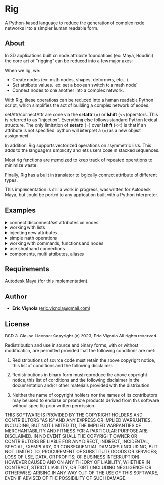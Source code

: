 # Rig
A Python-based language to reduce the generation of complex node
networks into a simpler human readable form.

## About
In 3D applications built on node.attribute foundations (ex: Maya, Houdini)
the core act of "rigging" can be reduced into a few major axes:

When we rig, we:
* Create nodes (ex: math nodes, shapes, deformers, etc...)
* Set attribute values. (ex: set a boolean switch to a math node)
* Connect nodes to one another into a complex network.

With Rig, these operations can be reduced into a human readable Python script,
which simplifies the act of building a complex network of nodes.

setAttr/connectAttr are done via the __setattr__ (=) or __lshift__ (<<)operators. This is referred
to as "injection". Everything else follows standard Python lexical structure. The only limitation of __setattr__ (=) over __lshift__ (<<) is that if an attribute is not specified, python will interpret a (=) as a new object assignment.

In addition, Rig supports vectorized operations on asymmetric lists.
This adds to the language's simplicity and lets users code in stacked sequences.

Most rig functions are memoized to keep track of repeated operations to minimize waste.

Finally, Rig has a built in translator to logically connect attribute of
different types.

This implementation is still a work in progress, was written for Autodesk Maya,
but could be ported to any application built with a Python interpreter.

## Examples
<details>
<p>
   <summary>connect/disconnect/set attributes on nodes</summary>

   ```python
   from rig import Node

   obj1 = Node('pCube1')
   obj2 = Node('pCube2')

   # Connect pCube2.t to pCube1.t
   obj2.t << obj1.t

   # Disconnect any incomming connection to pCube2.t
   obj2.t << None

   # setAttr on pCube2.t to 1,2,3
   obj2.t << [1,2,3]

   # ---------------------------------------------------- #

   # For readability, you can also use __setattr__ (=)
   obj2.t = obj1.t  # same as obj2.t << obj1.t
   obj2.t = None    # same as obj2.t << None
   obj2.t = [1,2,3] # same as obj2.t << [1,2,3]

   # Be carefult to always specify an attribute, otherwise python
   # will interpret this as a new variable creation.
   obj1 = Node('pCube1.t')
   obj2 = Node('pCube2')
   obj1 << obj2.t # pCube2.t will be connected to pCube1.t
   obj1 = obj2.t  # !!! will assign object Node('pCube2.t') to obj1

   ```
</p>
</details>


<details>
<p>
   <summary>working with lists</summary>

   ```python
   from rig import Node, List

   node_list = List(['pCube1','pCube2','pCube3','pCube4'])
   node = Node('pCube5')

   # Set all elements of node_list to [0,0,0]
   node_list.t << [[0,0,0],[0,0,0],[0,0,0],[0,0,0]]
   
   # Connect pCube5.t to all elements of node_list.t
   node_list.t << node.t

   # Disconnect any incomming connections to node_list
   node_list.t << None

   # Connect pCube1 and pCube2 to pCube3 and pCube4
   node_list[2:].t << node_list[:2].t

   # ---------------------------------------------------- #

   # For readability, you can also use __setattr__ (=)
   node_list.t = [[0,0,0],[0,0,0],[0,0,0],[0,0,0]]
   node_list.t = node.t
   node_list[2:].t = node_list[:2].t

   # Be carefult to always specify an attribute, otherwise python
   # will interpret this as a new variable creation.
   node_list1 = node_list[2:].t # define a new sublist + .t attribute
   node_list2 = node_list[:2]   # define a new sublist
   node_list1 << node_list2.t   # will connect obj2.t to obj1.t
   obj1 = obj2.t # !!! will assign variable obj1 as obj2.t

   
   # ---------------------------------------------------- #

   # add two lists in parallel
   new_node_list = List(['pCube6','pCube7','pCube8','pCube9'])
   added = new_node_list.t + node_list.t
   print(added) # List([Node(add1.output3D), Node(add2.output3D), Node(add3.output3D), Node(add4.output3D)])


   ```
</p>
</details>

<details>
<p>
   <summary>injecting new attributes</summary>

   ```python
   from rig import Node, List
   from rig.attributes import Float, Vector, Enum, lock

   obj1 = Node('pCube1')
   
   # create pCube1.awesomeFloat as a float attribute, set it to 5 and finally lock it
   obj1 << Float('awesomeFloat') << 5 << lock

   # add a Vector to a List
   node_list = List(['pCube1','pCube2','pCube3','pCube4'])
   node_list << Vector('awesomeVector')

   # add an Enum to the list, set default value to be 'green'
   node_list << Enum('color', en=['red','green','blue'], dv=1)

   # add another enum to the first two elements of the list.
   # not specifying an enum value will default to 'False:True'
   node_list[:2] << Enum('switch')

   ```
</p>
</details>

<details>
<p>
   <summary>simple math operations</summary>

   ```python
   
   from rig import Node
   from rig.attributes import Float

   obj1 = Node('pCube1')
   obj2 = Node('pCube2')
   obj3 = Node('pCube3')

   # add pCube1.tx to pCube2.tx
   add = obj1.tx + obj2.tx
   print(add) # Node('add1.output1D') where add1 is a plusMinusAverage node

   # divide that by 4
   divided = add / 4
   print(divided) # Node('mult1.output') where mult1 is a multiplyDivide node

   # to the power of 2
   power = divided ** 2
   print(power) # Node('pow1.output') where pow1 is a multiplyDivide node

   # add a 'weight' attribute to pCube3 and do a simple lerp operation
   # between pCube1.t and pCube2.t driven by pCube3.weight
   obj3 << Float('weight', min=0, max=1)
   obj3.t << (obj2.t - obj1.t) * obj3.weight + obj1.t

   # ---------------------------------------------------- #

   # For readability, you can also use __setattr__ (=)
   obj3.t = (obj2.t - obj1.t) * obj3.weight + obj1.t

   # Be carefult to always specify an attribute, otherwise python
   # will interpret this as a new variable creation.
   obj3 = Node('pCube3.t')
   obj3 = (obj2.t - obj1.t) * obj3.weight + obj1.t # !!! will assign the last operator output to obj3

   ```
</p>
</details>

<details>
<p>
   <summary>working with commands, functions and nodes</summary>

   ```python
   from rig import Node
   import rig.commands as rc  # these are maya.cmds which output as rig node instances
   import rig.functions as rf # common python functions that can handle connections 
   import rig.nodes as rn     # createNode wrappers for all defined maya node types
                              # non createNode keyword arguments will be used for injection.

   # get all the cameras transforms wrapped in a List instance
   cameras = rc.listRelatives(rc.ls(type='camera'), p=True) # List([Node(front), Node(persp), Node(side), Node(top)])

   # use rf.max() similar to max()
   rf.max([1,5,4,2]) # returns 5, just like max would

   # use rf.max() with nodes
   rf.max(cameras.tx) # returns a container who's output will be the highest .tx attribute value

   # create a network node called test 
   node = rn.network(n='test') # Node('test')

   # create a multiplyDivide node and set it's operation attribute to 'power'
   node = rn.multiplyDivide(operation=3)
   
   ```
</p>
</details>

<details>
<p>
   <summary>use shorthand connections </summary>

   ```python
   from rig import Node

   obj1 = Node('pCube1')
   obj2 = Node('pCube2')
   obj3 = Node('pCube3')

   # decompose pCube1's world matrix and plug it directly in pCube2.t
   obj2.t << obj1.wm
   # or 
   obj2.t = obj1.wm

   # perform a point/matrix operation using a constant
   obj2.t << [10,0,0] * obj1.wm
   # or
   obj2.t = [10,0,0] * obj1.wm

   # perform a point/matrix operation using pCube3.t
   obj2.t << obj3.t * obj1.wm
   # or
   obj2.t = obj3.t * obj1.wm

   ```
</p>
</details>

<details>
<p>
   <summary>components, multi attributes, aliases </summary>

   ```python
   import rig.commands as rc
   from rig.attributes import Float

   """
   you can interface with components and multi attributes like list objects
   """
   # create a polySphere
   obj = rc.polySphere()[0]
   print(obj.vtx)      # not specifying an index will return the first unconnected component
   print(obj.vtx[0])   # prints the first component
   print(obj.vtx[:])   # prints all components
   print(obj.vtx[::2]) # prints every even component

   # move every other vertex to 0,0,0 using injection
   obj.vtx[::2] << [0,0,0]

   # ----------------------------------------------------------------- #

   # add a multi attr to the object
   obj << Float('weight', m=True)
   print(obj.weight) # not specifying an index will return the first unset index

   # set the first 4 indices
   obj.weight[:4] << [0,2,4,6]
   print(obj.weight) # prints the first unset index (4)

   # ----------------------------------------------------------------- #

   # create 3 dummy shapes and a target to receive blendShapes
   happy   = rc.polyCube(name='happy')[0]
   sad     = rc.polyCube(name='sad')[0]
   neutral = rc.polyCube(name='neutral')[0]
   target  = rc.polyCube(name='target')[0]

   # create the blendShape
   morph = rc.blendShape([happy,sad,neutral,target], n='morph')[0] # Node(morph)

   # list all the morph aliases
   print(morph.weight[:]) # [Node(morph.happy), Node(morph.sad), Node(morph.neutral)]

   # set happy to 1
   morph.happy << 1

   # reset all the shapes to 0
   morph.weight[:] << 0

   ```
</p>
</details>



## Requirements
Autodesk Maya (for this implementation).

## Author
* **Eric Vignola** (eric.vignola@gmail.com)

## License
BSD 3-Clause License:
Copyright (c)  2023, Eric Vignola
All rights reserved.

Redistribution and use in source and binary forms, with or without
modification, are permitted provided that the following conditions are met:


1. Redistributions of source code must retain the above copyright notice,
   this list of conditions and the following disclaimer.

2. Redistributions in binary form must reproduce the above copyright notice,
   this list of conditions and the following disclaimer in the documentation
   and/or other materials provided with the distribution.

3. Neither the name of copyright holders nor the names of its
   contributors may be used to endorse or promote products derived from
   this software without specific prior written permission.

THIS SOFTWARE IS PROVIDED BY THE COPYRIGHT HOLDERS AND CONTRIBUTORS "AS IS"
AND ANY EXPRESS OR IMPLIED WARRANTIES, INCLUDING, BUT NOT LIMITED TO, THE
IMPLIED WARRANTIES OF MERCHANTABILITY AND FITNESS FOR A PARTICULAR PURPOSE ARE
DISCLAIMED. IN NO EVENT SHALL THE COPYRIGHT OWNER OR CONTRIBUTORS BE LIABLE
FOR ANY DIRECT, INDIRECT, INCIDENTAL, SPECIAL, EXEMPLARY, OR CONSEQUENTIAL
DAMAGES (INCLUDING, BUT NOT LIMITED TO, PROCUREMENT OF SUBSTITUTE GOODS OR
SERVICES; LOSS OF USE, DATA, OR PROFITS; OR BUSINESS INTERRUPTION) HOWEVER
CAUSED AND ON ANY THEORY OF LIABILITY, WHETHER IN CONTRACT, STRICT LIABILITY,
OR TORT (INCLUDING NEGLIGENCE OR OTHERWISE) ARISING IN ANY WAY OUT OF THE USE
OF THIS SOFTWARE, EVEN IF ADVISED OF THE POSSIBILITY OF SUCH DAMAGE.